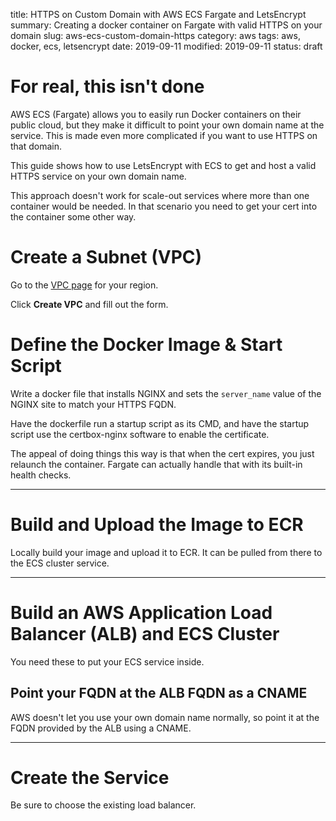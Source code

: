title: HTTPS on Custom Domain with AWS ECS Fargate and LetsEncrypt
summary: Creating a docker container on Fargate with valid HTTPS on your domain
slug: aws-ecs-custom-domain-https
category: aws
tags: aws, docker, ecs, letsencrypt
date: 2019-09-11
modified: 2019-09-11
status: draft

# For real, this isn't done


AWS ECS (Fargate) allows you to easily run Docker containers on their public
cloud, but they make it difficult to point your own domain name at the service.
This is made even more complicated if you want to use HTTPS on that domain.

This guide shows how to use LetsEncrypt with ECS to get and host a valid HTTPS
service on your own domain name.

This approach doesn't work for scale-out services where more than one container
would be needed. In that scenario you need to get your cert into the container
some other way.


# Create a Subnet (VPC)
Go to the [VPC page](https://ca-central-1.console.aws.amazon.com/vpc/) for your
region.

Click **Create VPC** and fill out the form.


# Define the Docker Image & Start Script

Write a docker file that installs NGINX and sets the `server_name` value of the
NGINX site to match your HTTPS FQDN.

Have the dockerfile run a startup script as its CMD, and have the startup
script use the certbox-nginx software to enable the certificate.

The appeal of doing things this way is that when the cert expires, you just
relaunch the container. Fargate can actually handle that with its built-in
health checks.


---


# Build and Upload the Image to ECR


Locally build your image and upload it to ECR. It can be pulled from there to
the ECS cluster service.

---


# Build an AWS Application Load Balancer (ALB) and ECS Cluster

You need these to put your ECS service inside.


## Point your FQDN at the ALB FQDN as a CNAME

AWS doesn't let you use your own domain name normally, so point it at the FQDN
provided by the ALB using a CNAME.


---


# Create the Service

Be sure to choose the existing load balancer.
